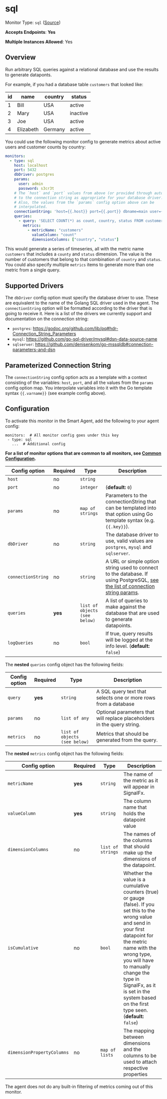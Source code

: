 
<!--- Generated by to-integrations-repo script in Smart Agent repo, DO NOT MODIFY HERE --->
<!--- GENERATED BY gomplate from scripts/docs/templates/monitor-page.md.tmpl --->

# sql

Monitor Type: `sql` ([Source](https://github.com/signalfx/signalfx-agent/tree/master/pkg/monitors/sql))

**Accepts Endpoints**: **Yes**

**Multiple Instances Allowed**: Yes

## Overview

Run arbitrary SQL queries against a relational database and use the results to generate dataponts.

For example, if you had a database table `customers` that looked like:

| id | name       | country | status   |
|----|------------|---------|----------|
| 1  | Bill       | USA     | active   |
| 2  | Mary       | USA     | inactive |
| 3  | Joe        | USA     | active   |
| 4  | Elizabeth  | Germany | active   |

You could use the following monitor config to generate metrics about active users and customer counts by country:

```yaml
monitors:
  - type: sql
    host: localhost
    port: 5432
    dbDriver: postgres
    params:
      user: admin
      password: s3cr3t
    # The `host` and `port` values from above (or provided through auto-discovery) should be interpolated
    # to the connection string as appropriate for your database driver.
    # Also, the values from the `params` config option above can be
    # interpolated.
    connectionString: 'host={{.host}} port={{.port}} dbname=main user={{.user}} password={{.password}} sslmode=disabled'
    queries:
      - query: 'SELECT COUNT(*) as count, country, status FROM customers GROUP BY country, status;'
        metrics:
          - metricName: "customers"
            valueColumn: "count"
            dimensionColumns: ["country", "status"]
```

This would generate a series of timeseries, all with the metric name
`customers` that includes a `county` and `status` dimension.  The value
is the number of customers that belong to that combination of `country`
and `status`.  You could also specify multiple `metrics` items to
generate more than one metric from a single query.

## Supported Drivers

The `dbDriver` config option must specify the database driver to use.
These are equivalent to the name of the Golang SQL driver used in the
agent.  The `connectionString` option will be formatted according to the
driver that is going to receive it.  Here is a list of the drivers we
currently support and documentation on the connection string:

  - `postgres`: https://godoc.org/github.com/lib/pq#hdr-Connection_String_Parameters
  - `mysql`: https://github.com/go-sql-driver/mysql#dsn-data-source-name
  - `sqlserver`: https://github.com/denisenkom/go-mssqldb#connection-parameters-and-dsn

## Parameterized Connection String

The `connectionString` config option acts as a template with a context
consisting of the variables: `host`, `port`, and all the values from
the `params` config option map.  You interpolate variables into it
with the Go template syntax `{{.varname}}` (see example config
above).


## Configuration

To activate this monitor in the Smart Agent, add the following to your
agent config:

```
monitors:  # All monitor config goes under this key
 - type: sql
   ...  # Additional config
```

**For a list of monitor options that are common to all monitors, see [Common
Configuration](../monitor-config.html#common-configuration).**


| Config option | Required | Type | Description |
| --- | --- | --- | --- |
| `host` | no | `string` |  |
| `port` | no | `integer` |  (**default:** `0`) |
| `params` | no | `map of strings` | Parameters to the connectionString that can be templated into that option using Go template syntax (e.g. `{{.key}}`). |
| `dbDriver` | no | `string` | The database driver to use, valid values are `postgres`, `mysql` and `sqlserver`. |
| `connectionString` | no | `string` | A URL or simple option string used to connect to the database. If using PostgreSQL, [see the list of connection string params](https://godoc.org/github.com/lib/pq#hdr-Connection_String_Parameters). |
| `queries` | **yes** | `list of objects (see below)` | A list of queries to make against the database that are used to generate datapoints. |
| `logQueries` | no | `bool` | If true, query results will be logged at the info level. (**default:** `false`) |


The **nested** `queries` config object has the following fields:

| Config option | Required | Type | Description |
| --- | --- | --- | --- |
| `query` | **yes** | `string` | A SQL query text that selects one or more rows from a database |
| `params` | no | `list of any` | Optional parameters that will replace placeholders in the query string. |
| `metrics` | no | `list of objects (see below)` | Metrics that should be generated from the query. |


The **nested** `metrics` config object has the following fields:

| Config option | Required | Type | Description |
| --- | --- | --- | --- |
| `metricName` | **yes** | `string` | The name of the metric as it will appear in SignalFx. |
| `valueColumn` | **yes** | `string` | The column name that holds the datapoint value |
| `dimensionColumns` | no | `list of strings` | The names of the columns that should make up the dimensions of the datapoint. |
| `isCumulative` | no | `bool` | Whether the value is a cumulative counters (true) or gauge (false).  If you set this to the wrong value and send in your first datapoint for the metric name with the wrong type, you will have to manually change the type in SignalFx, as it is set in the system based on the first type seen. (**default:** `false`) |
| `dimensionPropertyColumns` | no | `map of lists` | The mapping between dimensions and the columns to be used to attach respective properties |



The agent does not do any built-in filtering of metrics coming out of this
monitor.


